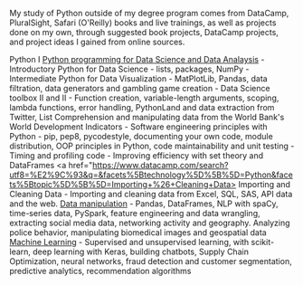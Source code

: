My study of Python outside of my degree program comes from DataCamp, PluralSight, Safari (O'Reilly) books and live trainings, as well as projects done on my own, through suggested book projects, DataCamp projects, and project ideas I gained from online sources.


Python I
	<a href="https://www.datacamp.com/search?utf8=%E2%9C%93&q=&facets%5Btechnology%5D%5B%5D=Python&facets%5Btopic%5D%5B%5D=Programming"> Python programming for Data Science and Data Analaysis</a>
		- Introductory Python for Data Science
			- lists, packages, NumPy
		-Intermediate Python for Data Visualization
			- MatPlotLib, Pandas, data filtration, data generators and gambling game creation
		- Data Science toolbox II and II
			- Function creation, variable-length arguments, scoping, lambda functions, error handling, PythonLand and data extraction from Twitter, List Comprehension and manipulating data from  the World Bank's World Development Indicators
		- Software engineering principles with Python
                         - pip, pep8, pycodestyle, documenting your own code, module distribution, OOP principles in Python, code maintainability and unit testing
                    - Timing and profiling code
                        - Improving efficiency with set theory and DataFrames
    <a href="https://www.datacamp.com/search?utf8=%E2%9C%93&q=&facets%5Btechnology%5D%5B%5D=Python&facets%5Btopic%5D%5B%5D=Importing+%26+Cleaning+Data> Importing and Cleaning Data</a>
            - Importing and cleaning data from Excel, SQL, SAS, API data and the web. 
    <a href="https://www.datacamp.com/search?utf8=%E2%9C%93&q=&facets%5Btechnology%5D%5B%5D=Python&facets%5Btopic%5D%5B%5D=Data+Manipulation">Data manipulation</a>
            - Pandas, DataFrames,  NLP with spaCy, time-series data, PySpark, feature engineering and data wrangling, extracting social media data, networking activity and geography. Analyzing police behavior, manipulating biomedical images and geospatial data
    <a href="https://www.datacamp.com/search?utf8=%E2%9C%93&q=&facets%5Btechnology%5D%5B%5D=Python&facets%5Btopic%5D%5B%5D=Machine+Learning">Machine Learning</a>
            - Supervised and unsupervised learning, with scikit-learn, deep learning with Keras, building chatbots, Supply Chain Optimization, neural networks, fraud detection and customer segmentation, predictive analytics, recommendation algorithms